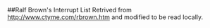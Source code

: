 ##Ralf Brown's Interrupt List
Retrived from http://www.ctyme.com/rbrown.htm and modified to be read locally.
